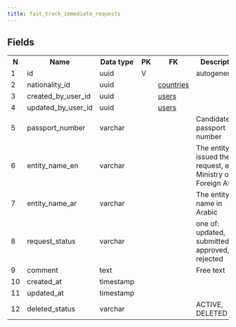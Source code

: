 ```yaml
---
title: fast_track_immediate_requests 
---
```


## Fields

<table style="width: 100%">
    <colgroup>
       <col span="1" style="width: 3%;"/>
       <col span="1" style="width: 12%;"/>
       <col span="1" style="width: 10%;"/>
       <col span="1" style="width: 3%;"/>
       <col span="1" style="width: 12%;"/>
       <col span="1" style="width: 60%;"/>
    </colgroup>
  <tr>
    <th>N</th>
    <th>Name</th>
    <th>Data type</th>
    <th>PK</th>
    <th>FK</th>
    <th>Description</th>
  </tr>
<tr><td>1</td><td>id</td><td>uuid</td><td>V</td><td></td><td>autogenerated</td></tr>
<tr><td>2</td><td>nationality_id</td><td>uuid</td><td></td><td><a href="countries-uni.md">countries</a></td><td></td></tr>
<tr><td>3</td><td>created_by_user_id</td><td>uuid</td><td></td><td><a href="users-uni.md">users</a></td><td></td></tr>
<tr><td>4</td><td>updated_by_user_id</td><td>uuid</td><td></td><td><a href="users-uni.md">users</a></td><td></td></tr>
<tr><td>5</td><td>passport_number</td><td>varchar</td><td></td><td></td><td>Candidate's passport number</td></tr>
<tr><td>6</td><td>entity_name_en</td><td>varchar</td><td></td><td></td><td>The entity that issued the request, e.g. Ministry of Foreign Affairs</td></tr>
<tr><td>7</td><td>entity_name_ar</td><td>varchar</td><td></td><td></td><td>The entity name in Arabic</td></tr>
<tr><td>8</td><td>request_status</td><td>varchar</td><td></td><td></td><td>one of: updated, submitted, approved, rejected</td></tr>
<tr><td>9</td><td>comment</td><td>text</td><td></td><td></td><td>Free text</td></tr>
<tr><td>10</td><td>created_at</td><td>timestamp</td><td></td><td></td><td></td></tr>
<tr><td>11</td><td>updated_at</td><td>timestamp</td><td></td><td></td><td></td></tr>
<tr><td>12</td><td>deleted_status</td><td>varchar</td><td></td><td></td><td>ACTIVE, DELETED</td></tr>

</table>